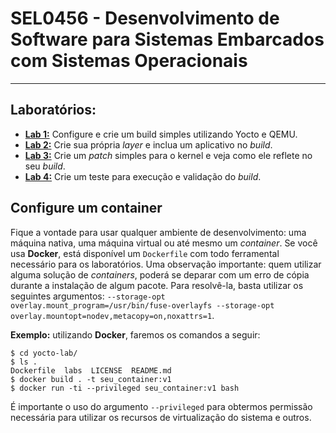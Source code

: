 # SEL0456 - Desenvolvimento de Software para Sistemas Embarcados com Sistemas Operacionais
------------------------------------------------------------------------------------------

## Laboratórios:

- [**Lab 1:**](https://github.com/jcfaracco/yocto-lab/blob/main/labs/lab1/LAB.md) Configure e crie um build simples utilizando Yocto e QEMU.
- [**Lab 2:**](https://github.com/jcfaracco/yocto-lab/blob/main/labs/lab2/LAB.md) Crie sua própria *layer* e inclua um aplicativo no *build*.
- [**Lab 3:**](https://github.com/jcfaracco/yocto-lab/blob/main/labs/lab3/LAB.md) Crie um *patch* simples para o kernel e veja como ele reflete no seu *build*.
- [**Lab 4:**](https://github.com/jcfaracco/yocto-lab/blob/main/labs/lab4/LAB.md) Crie um teste para execução e validação do *build*.

## Configure um container

Fique a vontade para usar qualquer ambiente de desenvolvimento: uma máquina nativa, uma máquina virtual ou até mesmo um *container*. Se você usa **Docker**, está disponível um `Dockerfile` com todo ferramental necessário para os laboratórios. Uma observação importante: quem utilizar alguma solução de *containers*, poderá se deparar com um erro de cópia durante a instalação de algum pacote. Para resolvê-la, basta utilizar os seguintes argumentos: `--storage-opt overlay.mount_program=/usr/bin/fuse-overlayfs --storage-opt overlay.mountopt=nodev,metacopy=on,noxattrs=1`.

**Exemplo:** utilizando **Docker**, faremos os comandos a seguir:

    $ cd yocto-lab/
    $ ls .
    Dockerfile  labs  LICENSE  README.md
    $ docker build . -t seu_container:v1
    $ docker run -ti --privileged seu_container:v1 bash

É importante o uso do argumento `--privileged` para obtermos permissão necessária para utilizar os recursos de virtualização do sistema e outros.
